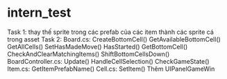 # intern_test
Task 1:
thay thế sprite trong các prefab của các item thành các sprite cá trong asset
Task 2:
Board.cs:
	CreateBottomCell()
	GetAvailableBottomCell()
GetAllCells()
SetHasMadeMove()
HasStarted()
GetBottomCell()
CheckAndClearMatchingItems()
ShiftBottomCellsDown()	
BoardController.cs:
	Update()
	HandleCellSelection()
CheckGameState()
Item.cs:
	GetItemPrefabName()
Cell.cs:
	SetItem()
 Thêm UIPanelGameWin
 
	
